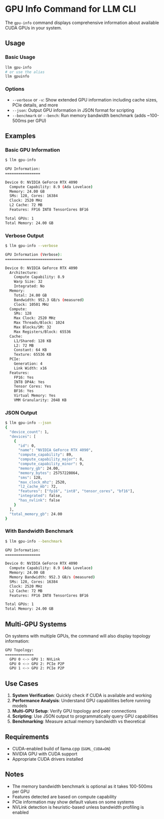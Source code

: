 # GPU Info Command for LLM CLI

The `gpu-info` command displays comprehensive information about available CUDA GPUs in your system.

## Usage

### Basic Usage
```bash
llm gpu-info
# or use the alias
llm gpuinfo
```

### Options
- `--verbose` or `-v`: Show extended GPU information including cache sizes, PCIe details, and more
- `--json`: Output GPU information in JSON format for scripting
- `--benchmark` or `--bench`: Run memory bandwidth benchmark (adds ~100-500ms per GPU)

## Examples

### Basic GPU Information
```bash
$ llm gpu-info

GPU Information:
================

Device 0: NVIDIA GeForce RTX 4090
  Compute Capability: 8.9 (Ada Lovelace)
  Memory: 24.00 GB
  SMs: 128, Cores: 16384
  Clock: 2520 MHz
  L2 Cache: 72 MB
  Features: FP16 INT8 TensorCores BF16

Total GPUs: 1
Total Memory: 24.00 GB
```

### Verbose Output
```bash
$ llm gpu-info --verbose

GPU Information (Verbose):
==========================

Device 0: NVIDIA GeForce RTX 4090
  Architecture:
    Compute Capability: 8.9
    Warp Size: 32
    Integrated: No
  Memory:
    Total: 24.00 GB
    Bandwidth: 952.3 GB/s (measured)
    Clock: 10501 MHz
  Compute:
    SMs: 128
    Max Clock: 2520 MHz
    Max Threads/Block: 1024
    Max Blocks/SM: 32
    Max Registers/Block: 65536
  Cache:
    L1/Shared: 128 KB
    L2: 72 MB
    Constant: 64 KB
    Texture: 65536 KB
  PCIe:
    Generation: 4
    Link Width: x16
  Features:
    FP16: Yes
    INT8 DP4A: Yes
    Tensor Cores: Yes
    BF16: Yes
    Virtual Memory: Yes
    VMM Granularity: 2048 KB
```

### JSON Output
```bash
$ llm gpu-info --json
{
  "device_count": 1,
  "devices": [
    {
      "id": 0,
      "name": "NVIDIA GeForce RTX 4090",
      "compute_capability": 89,
      "compute_capability_major": 8,
      "compute_capability_minor": 9,
      "memory_gb": 24.00,
      "memory_bytes": 25757220864,
      "sms": 128,
      "max_clock_mhz": 2520,
      "l2_cache_mb": 72,
      "features": ["fp16", "int8", "tensor_cores", "bf16"],
      "integrated": false,
      "has_nvlink": false
    }
  ],
  "total_memory_gb": 24.00
}
```

### With Bandwidth Benchmark
```bash
$ llm gpu-info --benchmark

GPU Information:
================

Device 0: NVIDIA GeForce RTX 4090
  Compute Capability: 8.9 (Ada Lovelace)
  Memory: 24.00 GB
  Memory Bandwidth: 952.3 GB/s (measured)
  SMs: 128, Cores: 16384
  Clock: 2520 MHz
  L2 Cache: 72 MB
  Features: FP16 INT8 TensorCores BF16

Total GPUs: 1
Total Memory: 24.00 GB
```

## Multi-GPU Systems

On systems with multiple GPUs, the command will also display topology information:

```bash
GPU Topology:
=============
  GPU 0 <-> GPU 1: NVLink
  GPU 0 <-> GPU 2: PCIe P2P
  GPU 1 <-> GPU 2: PCIe P2P
```

## Use Cases

1. **System Verification**: Quickly check if CUDA is available and working
2. **Performance Analysis**: Understand GPU capabilities before running models
3. **Multi-GPU Setup**: Verify GPU topology and peer connections
4. **Scripting**: Use JSON output to programmatically query GPU capabilities
5. **Benchmarking**: Measure actual memory bandwidth vs theoretical

## Requirements

- CUDA-enabled build of llama.cpp (`GGML_CUDA=ON`)
- NVIDIA GPU with CUDA support
- Appropriate CUDA drivers installed

## Notes

- The memory bandwidth benchmark is optional as it takes 100-500ms per GPU
- Features detected are based on compute capability
- PCIe information may show default values on some systems
- NVLink detection is heuristic-based unless bandwidth profiling is enabled